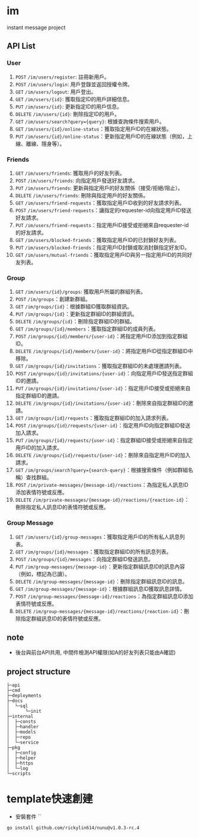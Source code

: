 # im
instant message project

## API List

### User

1. `POST` `/im/users/register`: 註冊新用戶。
1. `POST` `/im/users/login`: 用戶登錄並返回授權令牌。
1. `GET` `/im/users/logout`: 用戶登出。
1. `GET` `/im/users/{id}`: 獲取指定ID的用戶詳細信息。
1. `PUT` `/im/users/{id}`: 更新指定ID的用戶信息。
1. `DELETE` `/im/users/{id}`: 刪除指定ID的用戶。
1. `GET` `/im/users/search?query={query}`: 根據查詢條件搜索用戶。
1. `GET` `/im/users/{id}/online-status`：獲取指定用戶ID的在線狀態。
1. `PUT` `/im/users/{id}/online-status`：更新指定用戶ID的在線狀態（例如，上線、離線、隱身等）。

### Friends

1. `GET` `/im/users/friends`: 獲取用戶的好友列表。
1. `POST` `/im/users/friends`: 向指定用戶發送好友請求。
1. `PUT` `/im/users/friends`: 更新與指定用戶的好友關係（接受/拒絕/阻止）。
1. `DELETE` `/im/users/friends`: 刪除與指定用戶的好友關係。
1. `GET` `/im/users/friend-requests`：獲取指定用戶ID收到的好友請求列表。
1. `POST` `/im/users/friend-requests`：讓指定的requester-id向指定用戶ID發送好友請求。
1. `PUT` `/im/users/friend-requests`：指定用戶ID接受或拒絕來自requester-id的好友請求。
1. `GET` `/im/users/blocked-friends`：獲取指定用戶ID的已封鎖好友列表。
1. `PUT` `/im/users/blocked-friends`：指定用戶ID封鎖或取消封鎖指定好友ID。
1. `GET` `/im/users/mutual-friends`：獲取指定用戶ID與另一指定用戶ID的共同好友列表。

### Group
1. `GET` `/im/users/{id}/groups`: 獲取用戶所屬的群組列表。
1. `POST` `/im/groups`：創建新群組。
1. `GET` `/im/groups/{id}`：根據群組ID獲取群組資訊。
1. `PUT` `/im/groups/{id}`：更新指定群組ID的群組資訊。
1. `DELETE` `/im/groups/{id}`：刪除指定群組ID的群組。
1. `GET` `/im/groups/{id}/members`：獲取指定群組ID的成員列表。
1. `POST` `/im/groups/{id}/members/{user-id}`：將指定用戶ID添加到指定群組ID。
1. `DELETE` `/im/groups/{id}/members/{user-id}`：將指定用戶ID從指定群組ID中移除。
1. `GET` `/im/groups/{id}/invitations`：獲取指定群組ID的未處理邀請列表。
1. `POST` `/im/groups/{id}/invitations/{user-id}`：向指定用戶ID發送指定群組ID的邀請。
1. `PUT` `/im/groups/{id}/invitations/{user-id}`：指定用戶ID接受或拒絕來自指定群組ID的邀請。
1. `DELETE` `/im/groups/{id}/invitations/{user-id}`：刪除來自指定群組ID的邀請。
1. `GET` `/im/groups/{id}/requests`：獲取指定群組ID的加入請求列表。
1. `POST` `/im/groups/{id}/requests/{user-id}`：指定用戶ID向指定群組ID發送加入請求。
1. `PUT` `/im/groups/{id}/requests/{user-id}`：指定群組ID接受或拒絕來自指定用戶ID的加入請求。
1. `DELETE` `/im/groups/{id}/requests/{user-id}`：刪除來自指定用戶ID的加入請求。
1. `GET` `/im/groups/search?query={search-query}`：根據搜索條件（例如群組名稱）查找群組。
1. `POST` `/im/private-messages/{message-id}/reactions`：為指定私人訊息ID添加表情符號或反應。
1. `DELETE` `/im/private-messages/{message-id}/reactions/{reaction-id}`：刪除指定私人訊息ID的表情符號或反應。

### Group Message

1. `GET` `/im/users/{id}/group-messages`：獲取指定用戶ID的所有私人訊息列表。
1. `GET` `/im/groups/{id}/messages`：獲取指定群組ID的所有訊息列表。
1. `POST` `/im/groups/{id}/messages`：向指定群組ID發送訊息。
1. `PUT` `/im/group-messages/{message-id}`：更新指定群組訊息ID的訊息內容（例如，標記為已讀）。
1. `DELETE` `/im/group-messages/{message-id}`：刪除指定群組訊息ID的訊息。
1. `GET` `/im/group-messages/{message-id}`：根據群組訊息ID獲取訊息詳情。
1. `POST` `/im/group-messages/{message-id}/reactions`：為指定群組訊息ID添加表情符號或反應。
1. `DELETE` `/im/group-messages/{message-id}/reactions/{reaction-id}`：刪除指定群組訊息ID的表情符號或反應。

## note

- 後台與前台API共用, 中間件檢測API權限(如A的好友列表只能由A確認)


## project structure

```
├─api
├─cmd
├─deployments
├─docs
│  └─sql
│      └─init
├─internal
│  ├─consts
│  ├─handler
│  ├─models
│  ├─repo
│  └─service
├─pkg
│  ├─config
│  ├─helper
│  ├─https
│  └─log
└─scripts
```

# template快速創建

- 安裝套件 ``

```
go install github.com/rickylin614/nunu@v1.0.3-rc.4
```